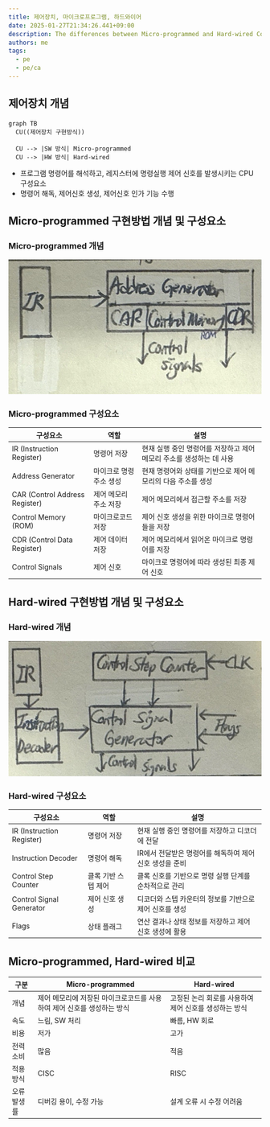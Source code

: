 ```yaml
---
title: 제어장치, 마이크로프로그램, 하드와이어
date: 2025-01-27T21:34:26.441+09:00
description: The differences between Micro-programmed and Hard-wired Control Units
authors: me
tags:
  - pe
  - pe/ca
---
```


## 제어장치 개념

```mermaid
graph TB
  CU((제어장치 구현방식))

  CU --> |SW 방식| Micro-programmed
  CU --> |HW 방식| Hard-wired
```

- 프로그램 명령어를 해석하고, 레지스터에 명령실행 제어 신호를 발생시키는 CPU 구성요소
- 명령어 해독, 제어신호 생성, 제어신호 인가 기능 수행

## Micro-programmed 구현방법 개념 및 구성요소

### Micro-programmed 개념

![Micro-programmed](./assets/micro-programmed.jpg)

### Micro-programmed 구성요소

| 구성요소 | 역할 | 설명 |
|---|---|---|
| IR (Instruction Register) | 명령어 저장 | 현재 실행 중인 명령어를 저장하고 제어 메모리 주소를 생성하는 데 사용 |
| Address Generator | 마이크로 명령 주소 생성 | 현재 명령어와 상태를 기반으로 제어 메모리의 다음 주소를 생성 |
| CAR (Control Address Register) | 제어 메모리 주소 저장 | 제어 메모리에서 접근할 주소를 저장 |
| Control Memory (ROM) | 마이크로코드 저장 | 제어 신호 생성을 위한 마이크로 명령어들을 저장 |
| CDR (Control Data Register) | 제어 데이터 저장 | 제어 메모리에서 읽어온 마이크로 명령어를 저장 |
| Control Signals | 제어 신호 | 마이크로 명령어에 따라 생성된 최종 제어 신호 |

## Hard-wired 구현방법 개념 및 구성요소

### Hard-wired 개념

![Hard-wired](./assets/hard-wired.jpg)

### Hard-wired 구성요소

| 구성요소 | 역할 | 설명 |
|---|---|---|
| IR (Instruction Register) | 명령어 저장 | 현재 실행 중인 명령어를 저장하고 디코더에 전달 |
| Instruction Decoder | 명령어 해독 | IR에서 전달받은 명령어를 해독하여 제어 신호 생성을 준비 |
| Control Step Counter | 클록 기반 스텝 제어 | 클록 신호를 기반으로 명령 실행 단계를 순차적으로 관리 |
| Control Signal Generator | 제어 신호 생성 | 디코더와 스텝 카운터의 정보를 기반으로 제어 신호를 생성 |
| Flags | 상태 플래그 | 연산 결과나 상태 정보를 저장하고 제어 신호 생성에 활용 |

## Micro-programmed, Hard-wired 비교

| 구분 | Micro-programmed | Hard-wired |
| --- | --- | --- |
| 개념 | 제어 메모리에 저장된 마이크로코드를 사용하여 제어 신호를 생성하는 방식 | 고정된 논리 회로를 사용하여 제어 신호를 생성하는 방식 |
| 속도 | 느림, SW 처리 | 빠름, HW 회로 |
| 비용 | 저가 | 고가 |
| 전력소비 | 많음 | 적음 |
| 적용방식 | CISC | RISC |
| 오류발생률 | 디버깅 용이, 수정 가능 | 설계 오류 시 수정 어려움 |
